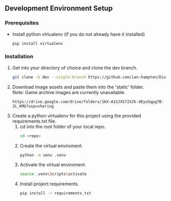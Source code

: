 ## Development Environment Setup

### Prerequisites
* Install python virtualenv (if you do not already have it installed)
    ```sh
    pip install virtualenv
    ```

### Installation

1. Get into your directory of choice and clone the dev branch.
    ```sh
   git clone -b dev --single-branch https://github.com/ian-hampton/Divided-We-Stand.git
   ```
2. Download image assets and paste them into the 'static' folder.  
    Note: Game archive images are currently unavailable.
    ```
    https://drive.google.com/drive/folders/1KX-A1SJXS72XJk-dEyoSqpg7B-2L_KMG?usp=sharing
    ```
3. Create a python virtualenv for this project using the provided requirements.txt file.
    1. cd into the root folder of your local repo.
        ```sh
        cd <repo>
        ```
    2. Create the virtual enviroment.
        ```sh
        python -m venv .venv
        ```
    3. Activate the virtual enviroment.
        ```sh
        source .venv\Scripts\activate
        ```
    4. Install project requirements.
        ```sh
        pip install -r requirements.txt
        ```